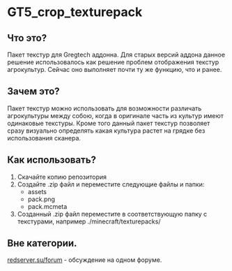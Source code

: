 # GT5_crop_texturepack

## Что это?
Пакет текстур для Gregtech аддонна. Для старых версий аддона данное решение использовалось как решение проблем отображения текстур агрокультур. Сейчас оно выполняет почти ту же функцию, что и ранее.

## Зачем это?
Пакет текстур можно использовать для возможности различать агрокультуры между собою, когда в оригинале часть из культур имеют одинаковые текстуры. Кроме того данный пакет текстур позволяет сразу визуально определять какая культура растет на грядке без использования сканера.

## Как использовать?
1. Скачайте копию репозитория
2. Создайте .zip файл и переместите следующие файлы и папки:
	* assets
	* pack.png
	* pack.mcmeta
3. Созданный .zip файл переместите в соответствующую папку с текстурами, например ./minecraft/texturepacks/

## Вне категории.
[redserver.su/forum](https://redserver.su/forum/topic/23978-reshenie-problemy-otobrazheniya-tekstur-kultur/) - обсуждение на одном форуме.
